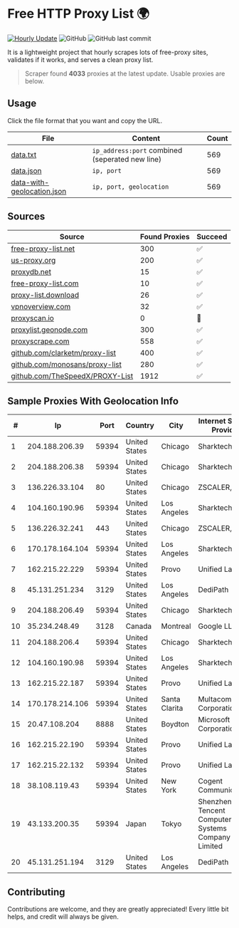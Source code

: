 
# Free HTTP Proxy List 🌍

[![Hourly Update](https://github.com/mertguvencli/http-proxy-list/actions/workflows/main.yml/badge.svg?branch=main)](https://github.com/mertguvencli/http-proxy-list/actions/workflows/main.yml)
![GitHub](https://img.shields.io/github/license/mertguvencli/http-proxy-list)
![GitHub last commit](https://img.shields.io/github/last-commit/mertguvencli/http-proxy-list)

It is a lightweight project that hourly scrapes lots of free-proxy sites, validates if it works, and serves a clean proxy list.


> Scraper found **4033** proxies at the latest update. Usable proxies are below.

## Usage

Click the file format that you want and copy the URL.


|File|Content|Count|
|----|-------|-----|
|[data.txt](https://raw.githubusercontent.com/mertguvencli/http-proxy-list/main/proxy-list/data.txt)|`ip_address:port` combined (seperated new line)|569|
|[data.json](https://raw.githubusercontent.com/mertguvencli/http-proxy-list/main/proxy-list/data.json)|`ip, port`|569|
|[data-with-geolocation.json](https://raw.githubusercontent.com/mertguvencli/http-proxy-list/main/proxy-list/data-with-geolocation.json)|`ip, port, geolocation`|569|

## Sources

|Source|Found Proxies|Succeed|
|------|-------------|-------|
|[free-proxy-list.net](https://free-proxy-list.net)|300|✅|
|[us-proxy.org](https://www.us-proxy.org)|200|✅|
|[proxydb.net](http://proxydb.net)|15|✅|
|[free-proxy-list.com](https://free-proxy-list.com/?page=&port=&type%5B%5D=http&type%5B%5D=https&up_time=0&search=Search)|10|✅|
|[proxy-list.download](https://www.proxy-list.download/HTTP)|26|✅|
|[vpnoverview.com](https://vpnoverview.com/privacy/anonymous-browsing/free-proxy-servers)|32|✅|
|[proxyscan.io](https://www.proxyscan.io)|0|🚫|
|[proxylist.geonode.com](https://proxylist.geonode.com/api/proxy-list?limit=300&page=1&sort_by=lastChecked&sort_type=desc&protocols=http,https)|300|✅|
|[proxyscrape.com](https://api.proxyscrape.com/v2/?request=displayproxies&protocol=http&timeout=10000&country=all&ssl=all&anonymity=all)|558|✅|
|[github.com/clarketm/proxy-list](https://raw.githubusercontent.com/clarketm/proxy-list/master/proxy-list-raw.txt)|400|✅|
|[github.com/monosans/proxy-list](https://raw.githubusercontent.com/monosans/proxy-list/main/proxies/http.txt)|280|✅|
|[github.com/TheSpeedX/PROXY-List](https://raw.githubusercontent.com/TheSpeedX/PROXY-List/master/http.txt)|1912|✅|


## Sample Proxies With Geolocation Info

|#|Ip|Port|Country|City|Internet Service Provider|
|-|--|----|-------|----|-------------------------|
|1|204.188.206.39|59394|United States|Chicago|Sharktech|
|2|204.188.206.38|59394|United States|Chicago|Sharktech|
|3|136.226.33.104|80|United States|Chicago|ZSCALER, INC.|
|4|104.160.190.96|59394|United States|Los Angeles|Sharktech|
|5|136.226.32.241|443|United States|Chicago|ZSCALER, INC.|
|6|170.178.164.104|59394|United States|Los Angeles|Sharktech|
|7|162.215.22.229|59394|United States|Provo|Unified Layer|
|8|45.131.251.234|3129|United States|Los Angeles|DediPath|
|9|204.188.206.49|59394|United States|Chicago|Sharktech|
|10|35.234.248.49|3128|Canada|Montreal|Google LLC|
|11|204.188.206.4|59394|United States|Chicago|Sharktech|
|12|104.160.190.98|59394|United States|Los Angeles|Sharktech|
|13|162.215.22.187|59394|United States|Provo|Unified Layer|
|14|170.178.214.106|59394|United States|Santa Clarita|Multacom Corporation|
|15|20.47.108.204|8888|United States|Boydton|Microsoft Corporation|
|16|162.215.22.190|59394|United States|Provo|Unified Layer|
|17|162.215.22.132|59394|United States|Provo|Unified Layer|
|18|38.108.119.43|59394|United States|New York|Cogent Communications|
|19|43.133.200.35|59394|Japan|Tokyo|Shenzhen Tencent Computer Systems Company Limited|
|20|45.131.251.194|3129|United States|Los Angeles|DediPath|



## Contributing

Contributions are welcome, and they are greatly appreciated! Every
little bit helps, and credit will always be given.


